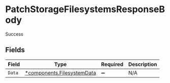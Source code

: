 # PatchStorageFilesystemsResponseBody

Success


## Fields

| Field                                                                   | Type                                                                    | Required                                                                | Description                                                             |
| ----------------------------------------------------------------------- | ----------------------------------------------------------------------- | ----------------------------------------------------------------------- | ----------------------------------------------------------------------- |
| `Data`                                                                  | [*components.FilesystemData](../../models/components/filesystemdata.md) | :heavy_minus_sign:                                                      | N/A                                                                     |